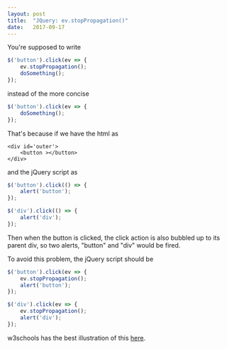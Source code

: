 ```yaml
---
layout: post
title:  "JQuery: ev.stopPropagation()"
date:   2017-09-17
---
```


You're supposed to write
```js
$('button').click(ev => {
	ev.stopPropagation();
	doSomething();
});
```

instead of the more concise
```js
$('button').click(ev => {
	doSomething();
});
```

That's because if we have the html as 
```
<div id='outer'>
	<button ></button>
</div>
```

and the jQuery script as
```js
$('button').click(() => {
	alert('button');
});

$('div').click(() => {
	alert('div');
});
```

Then when the button is clicked, the click action is also bubbled up to its parent div,
so two alerts, "button" and "div" would be fired.

To avoid this problem, the jQuery script should be

```js
$('button').click(ev => {
	ev.stopPropagation();
	alert('button');
});

$('div').click(ev => {
	ev.stopPropagation();
	alert('div');
});
```

w3schools has the best illustration of this 
[here](https://www.w3schools.com/jquery/event_stoppropagation.asp).












